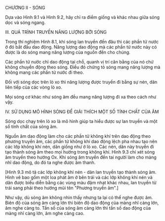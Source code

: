 CHƯƠNG II - SÓNG

Dựa vào Hình 9.1 và Hình 9.2, hãy chỉ ra điểm giống và khác nhau giữa sóng dọc và sóng ngang.

III. QUÁ TRÌNH TRUYỀN NĂNG LƯỢNG BỞI SÓNG

Trong thí nghiệm Hình 8.1, khi sóng lan truyền đến đâu thì các phần tử nước ở đó bắt đầu dao động. Năng lượng dao động mà các phần tử nước này có được là do sóng mang năng lượng của nguồn đến cho chúng.

Các phần tử nước chỉ dao động tại chỗ, quanh vị trí cân bằng của nó chứ không chuyển động theo sóng. Điều đó chứng tỏ sóng mang năng lượng mà không mang các phần tử nước đi theo.

Đối với sóng dọc trên lò xo thì năng lượng được truyền đi bằng sự nén, dãn liên tiếp của các vòng lò xo.

Mọi sóng cơ khác như sóng âm đều mang năng lượng đi xa theo cách như vậy.

IV. SỬ DỤNG MÔ HÌNH SÓNG ĐỂ GIẢI THÍCH MỘT SỐ TÍNH CHẤT CỦA ÂM

Sóng dọc chạy trên lò xo là mô hình giúp ta hiểu được sự lan truyền và một số tính chất của sóng âm.

Nguồn âm dao động làm cho các phần tử không khí trên dao động theo phương truyền âm, các phần tử không khí dao động lệch pha nhau tạo nên các lớp không khí nén, dãn giống như ở lò xo. Các nén, dãn này truyền đi tạo thành sóng âm theo mọi hướng trong không khí. Hình 9.3 chỉ xét sóng âm truyền theo hướng Ox. Khi sóng âm truyền đến tai người làm cho màng nhĩ dao động, do đó ta nghe được âm thanh.

[Hình 9.3 mô tả các lớp không khí nén - dãn lan truyền tạo thành sóng âm. Hình vẽ bao gồm một loa phát âm ở bên trái và các lớp không khí nén và dãn được biểu diễn bằng các vùng màu đậm nhạt khác nhau, lan truyền từ trái sang phải theo hướng mũi tên "Phương truyền âm".]

Như vậy, dù sóng âm không nhìn thấy nhưng ta lại có thể nghe được âm. Biên độ của sóng âm càng lớn thì biên độ dao động của màng nhĩ càng lớn, âm nghe càng to. Tần số của sóng âm càng lớn thì tần số dao động của màng nhĩ càng lớn, âm nghe càng cao.
